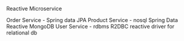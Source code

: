 Reactive Microservice

Order Service - Spring data JPA
Product Service - nosql Spring Data Reactive MongoDB
User Service - rdbms R2DBC reactive driver for relational db

